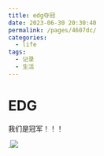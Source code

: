 ```yaml
---
title: edg夺冠
date: 2023-06-30 20:30:40
permalink: /pages/4607dc/
categories:
  - life
tags:
  - 记录
  - 生活
---
```

# EDG
我们是冠军！！！



.![](/assets/life/edg/edg冠军皮肤.jpg)



